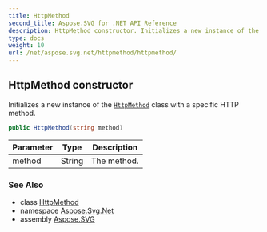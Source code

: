 ```yaml
---
title: HttpMethod
second_title: Aspose.SVG for .NET API Reference
description: HttpMethod constructor. Initializes a new instance of the HttpMethod class with a specific HTTP method
type: docs
weight: 10
url: /net/aspose.svg.net/httpmethod/httpmethod/
---
```

## HttpMethod constructor

Initializes a new instance of the [`HttpMethod`](../) class with a specific HTTP method.

```csharp
public HttpMethod(string method)
```

| Parameter | Type | Description |
| --- | --- | --- |
| method | String | The method. |

### See Also

* class [HttpMethod](../)
* namespace [Aspose.Svg.Net](../../httpmethod/)
* assembly [Aspose.SVG](../../../)
